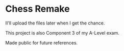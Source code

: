 # Chess Remake
II'll upload the files later when I get the chance.

This project is also Component 3 of my A-Level exam.

Made public for future references.
